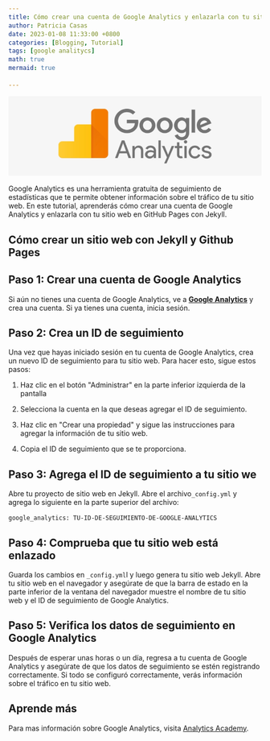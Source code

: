 ```yaml
---
title: Cómo crear una cuenta de Google Analytics y enlazarla con tu sitio web en GitHub Pages con Jekyll
author: Patricia Casas
date: 2023-01-08 11:33:00 +0800
categories: [Blogging, Tutorial]
tags: [google analitycs]
math: true
mermaid: true

---
```

![Desktop View](/assets/img/google-analytics-logo.png)

Google Analytics es una herramienta gratuita de seguimiento de estadísticas que te permite obtener información sobre el tráfico de tu sitio web. En este tutorial, aprenderás cómo crear una cuenta de Google Analytics y enlazarla con tu sitio web en GitHub Pages con Jekyll.

## Cómo crear un sitio web con Jekyll y Github Pages

<h2 data-toc-skip>Paso 1: Crear una cuenta de Google Analytics</h2>

Si aún no tienes una cuenta de Google Analytics, ve a  [**Google Analytics**](https://analytics.google.com/analytics/web/provision/#/provision) y crea una cuenta. Si ya tienes una cuenta, inicia sesión.

<h2 data-toc-skip>Paso 2: Crea un ID de seguimiento</h2>

Una vez que hayas iniciado sesión en tu cuenta de Google Analytics, crea un nuevo ID de seguimiento para tu sitio web. Para hacer esto, sigue estos pasos:

1. Haz clic en el botón "Administrar" en la parte inferior izquierda de la pantalla

2. Selecciona la cuenta en la que deseas agregar el ID de seguimiento.

3. Haz clic en "Crear una propiedad" y sigue las instrucciones para agregar la información de tu sitio web.

4. Copia el ID de seguimiento que se te proporciona.

<h2 data-toc-skip>Paso 3: Agrega el ID de seguimiento a tu sitio we</h2>

Abre tu proyecto de sitio web en Jekyll. Abre el archivo`_config.yml` y agrega lo siguiente en la parte superior del archivo:

```
google_analytics: TU-ID-DE-SEGUIMIENTO-DE-GOOGLE-ANALYTICS

```
<h2 data-toc-skip>Paso 4: Comprueba que tu sitio web está enlazado</h2>

Guarda los cambios en `_config.yml`l y luego genera tu sitio web Jekyll. Abre tu sitio web en el navegador y asegúrate de que la barra de estado en la parte inferior de la ventana del navegador muestre el nombre de tu sitio web y el ID de seguimiento de Google Analytics.


<h2 data-toc-skip>Paso 5: Verifica los datos de seguimiento en Google Analytics</h2>

Después de esperar unas horas o un día, regresa a tu cuenta de Google Analytics y asegúrate de que los datos de seguimiento se estén registrando correctamente. Si todo se configuró correctamente, verás información sobre el tráfico en tu sitio web.

## Aprende más

Para mas información sobre Google Analytics, visita  [Analytics Academy](https://analytics.google.com/analytics/academy/course/6).